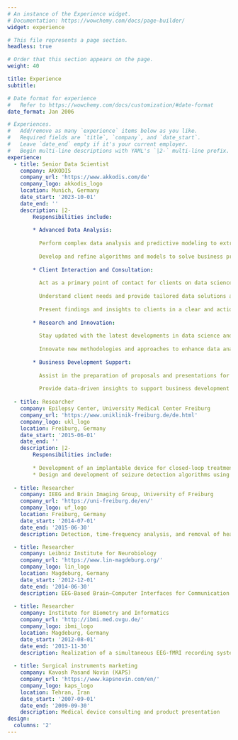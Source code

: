 ```yaml
---
# An instance of the Experience widget.
# Documentation: https://wowchemy.com/docs/page-builder/
widget: experience

# This file represents a page section.
headless: true

# Order that this section appears on the page.
weight: 40

title: Experience
subtitle:

# Date format for experience
#   Refer to https://wowchemy.com/docs/customization/#date-format
date_format: Jan 2006

# Experiences.
#   Add/remove as many `experience` items below as you like.
#   Required fields are `title`, `company`, and `date_start`.
#   Leave `date_end` empty if it's your current employer.
#   Begin multi-line descriptions with YAML's `|2-` multi-line prefix.
experience:
  - title: Senior Data Scientist
    company: AKKODIS
    company_url: 'https://www.akkodis.com/de'
    company_logo: akkodis_logo
    location: Munich, Germany
    date_start: '2023-10-01'
    date_end: ''
    description: |2-
        Responsibilities include:
        
        * Advanced Data Analysis:
        
          Perform complex data analysis and predictive modeling to extract actionable insights.
          
          Develop and refine algorithms and models to solve business problems.
          
        * Client Interaction and Consultation:
        
          Act as a primary point of contact for clients on data science-related issues.
          
          Understand client needs and provide tailored data solutions and recommendations.
          
          Present findings and insights to clients in a clear and actionable manner.
          
        * Research and Innovation:
        
          Stay updated with the latest developments in data science and technology.
          
          Innovate new methodologies and approaches to enhance data analysis and solutions.
          
        * Business Development Support:
        
          Assist in the preparation of proposals and presentations for potential clients.
          
          Provide data-driven insights to support business development initiatives.
        
  - title: Researcher
    company: Epilepsy Center, University Medical Center Freiburg
    company_url: 'https://www.uniklinik-freiburg.de/de.html'
    company_logo: ukl_logo
    location: Freiburg, Germany
    date_start: '2015-06-01'
    date_end: ''
    description: |2-
        Responsibilities include:
        
        * Development of an implantable device for closed-loop treatment of epilepsy patients
        * Design and development of seizure detection algorithms using machine learning methods for automatic              evaluation of long-term EEG recordings with a low number of channels
        
  - title: Researcher
    company: IEEG and Brain Imaging Group, University of Freiburg
    company_url: 'https://uni-freiburg.de/en/'
    company_logo: uf_logo
    location: Freiburg, Germany
    date_start: '2014-07-01'
    date_end: '2015-06-30'
    description: Detection, time-frequency analysis, and removal of heart cycle-related artifacts in intracranial     EEG recordings

  - title: Researcher
    company: Leibniz Institute for Neurobiology
    company_url: 'https://www.lin-magdeburg.org/'
    company_logo: lin_logo
    location: Magdeburg, Germany
    date_start: '2012-12-01'
    date_end: '2014-06-30'
    description: EEG-Based Brain–Computer Interfaces for Communication and Rehabilitation of People with Motor       Impairment
    
  - title: Researcher
    company: Institute for Biometry and Informatics
    company_url: 'http://ibmi.med.ovgu.de/'
    company_logo: ibmi_logo
    location: Magdeburg, Germany
    date_start: '2012-08-01'
    date_end: '2013-11-30'
    description: Realization of a simultaneous EEG-fMRI recording system and artifact removal techniques to          improve recording quality.
    
  - title: Surgical instruments marketing
    company: Kavosh Pasand Novin (KAPS)
    company_url: 'https://www.kapsnovin.com/en/'
    company_logo: kaps_logo
    location: Tehran, Iran
    date_start: '2007-09-01'
    date_end: '2009-09-30'
    description: Medical device consulting and product presentation
design:
  columns: '2'
---
```


